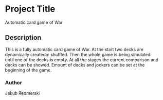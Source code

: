 # Project Title
Automatic card game of War

## Description
This is a fully automatic card game of War. 
At the start two decks are dynamically createdm shuffled. 
Then the whole game is being simulated until one of the decks is empty.
At all the stages the current comparison and decks can be showed.
Emount of decks and jockers can be set at the beginning of the game.

### Author
Jakub Redmerski